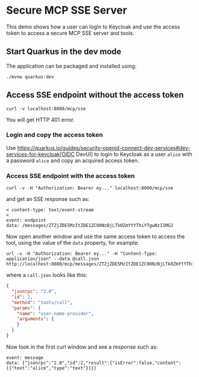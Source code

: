 # Secure MCP SSE Server

This demo shows how a user can login to Keycloak and use the access token to access a secure MCP SSE server and tools.

## Start Quarkus in the dev mode

The application can be packaged and installed using:

```shell script
./mvnw quarkus:dev
```

## Access SSE endpoint without the access token

```shell script
curl -v localhost:8080/mcp/sse
```

You will get HTTP 401 error.

### Login and copy the access token

Use https://quarkus.io/guides/security-openid-connect-dev-services#dev-services-for-keycloak[OIDC DevUI] to login to Keycloak as a user `alice` with a password `alice` and copy an acquired access token.

### Access SSE endpoint with the access token

```shell script
curl -v -H "Authorization: Bearer ey..." localhost:8080/mcp/sse
```

and get an SSE response such as:

```shell script
< content-type: text/event-stream
< 
event: endpoint
data: /messages/ZTZjZDE5MzItZDE1ZC00NzBjLTk0ZmYtYThiYTgwNzI1MGJ
```

Now open another window and use the same access token to access the tool, using the value of the `data` property,
for example:

```shell script
url -v -H "Authorization: Bearer ey..." -H "Content-Type: application/json" --data @call.json http://localhost:8080/mcp/messages/ZTZjZDE5MzItZDE1ZC00NzBjLTk0ZmYtYThiYTgwNzI1MGJ
```

where a `call.json` looks like this:

```json
{
  "jsonrpc": "2.0",
  "id": 2,
  "method": "tools/call",
  "params": {
    "name": "user-name-provider",
    "arguments": {
    }
  }
}
```

Now look in the first curl window and see a response such as:

```shell script
event: message
data: {"jsonrpc":"2.0","id":2,"result":{"isError":false,"content":[{"text":"alice","type":"text"}]}}
```
